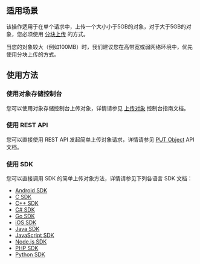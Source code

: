 ## 适用场景

该操作适用于在单个请求中，上传一个大小小于5GB的对象，对于大于5GB的对象，您必须使用 [分块上传](https://intl.cloud.tencent.com/document/product/436/14112) 的方式。

当您的对象较大（例如100MB）时，我们建议您在高带宽或弱网络环境中，优先使用分块上传的方式。

## 使用方法

### 使用对象存储控制台
您可以使用对象存储控制台上传对象，详情请参见 [上传对象](https://intl.cloud.tencent.com/document/product/436/13321) 控制台指南文档。

### 使用 REST API

您可以直接使用 REST API 发起简单上传对象请求，详情请参见 [PUT Object](https://intl.cloud.tencent.com/document/product/436/7749) API 文档。

### 使用 SDK
您可以直接调用 SDK 的简单上传对象方法，详情请参见下列各语言 SDK 文档：
- [Android SDK](https://intl.cloud.tencent.com/document/product/436/31463#.E7.AE.80.E5.8D.95.E4.B8.8A.E4.BC.A0.E5.AF.B9.E8.B1.A1)
- [C SDK](https://intl.cloud.tencent.com/document/product/436/31464#.E7.AE.80.E5.8D.95.E4.B8.8A.E4.BC.A0.E5.AF.B9.E8.B1.A1)
- [C++ SDK](https://intl.cloud.tencent.com/document/product/436/31465#.E7.AE.80.E5.8D.95.E4.B8.8A.E4.BC.A0.E5.AF.B9.E8.B1.A1)
- [C# SDK](https://intl.cloud.tencent.com/document/product/436/32869#.E7.AE.80.E5.8D.95.E4.B8.8A.E4.BC.A0.E5.AF.B9.E8.B1.A1)
- [Go SDK](https://intl.cloud.tencent.com/document/product/436/31466#.E7.AE.80.E5.8D.95.E4.B8.8A.E4.BC.A0.E5.AF.B9.E8.B1.A1)
- [iOS SDK](https://intl.cloud.tencent.com/document/product/436/31467#.E4.B8.8A.E4.BC.A0.E5.AF.B9.E8.B1.A12)
- [Java SDK](https://intl.cloud.tencent.com/document/product/436/31468#.E7.AE.80.E5.8D.95.E4.B8.8A.E4.BC.A0.E5.AF.B9.E8.B1.A1)
- [JavaScript SDK](https://intl.cloud.tencent.com/document/product/436/31477#.E7.AE.80.E5.8D.95.E4.B8.8A.E4.BC.A0.E5.AF.B9.E8.B1.A1)
- [Node.js SDK](https://intl.cloud.tencent.com/document/product/436/31469#.E7.AE.80.E5.8D.95.E4.B8.8A.E4.BC.A0.E5.AF.B9.E8.B1.A1)
- [PHP SDK](https://intl.cloud.tencent.com/document/product/436/31470#.E7.AE.80.E5.8D.95.E4.B8.8A.E4.BC.A0.E5.AF.B9.E8.B1.A1)
- [Python SDK](https://intl.cloud.tencent.com/document/product/436/31471#.E7.AE.80.E5.8D.95.E4.B8.8A.E4.BC.A0.E5.AF.B9.E8.B1.A1)
